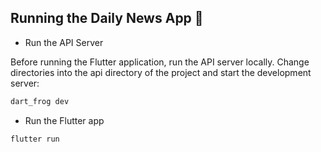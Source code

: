 ## Running the Daily News App 🚀

- Run the API Server

Before running the Flutter application, run the API server locally. Change directories into the api directory of the project and start the development server:

```sh
dart_frog dev
```

- Run the Flutter app

```sh
flutter run
```